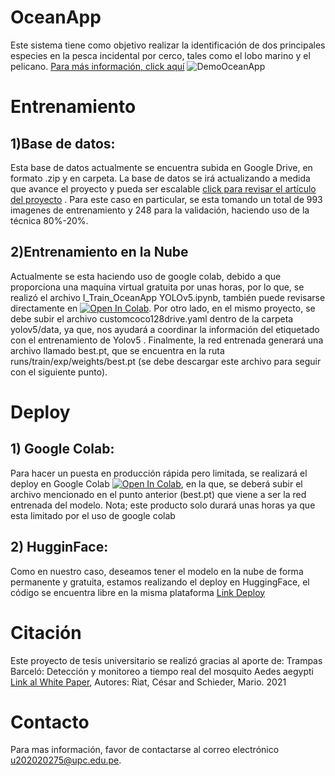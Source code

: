 # OceanApp
Este sistema tiene como objetivo realizar la identificación de dos principales especies en la pesca incidental por cerco, tales como el lobo marino y el pelicano. [Para más información, click aquí](https://docs.google.com/presentation/d/1T5CdcLSzgRe8cQpoi_sPB4U170551NGOrZNykcJD0xU/edit?usp=sharing)
![DemoOceanApp](https://i.pinimg.com/564x/3e/b8/f7/3eb8f7c348dffd7b3dffcafe81fbf2a6.jpg)

# Entrenamiento
## 1)Base de datos:
Esta base de datos actualmente se encuentra subida en Google Drive, en formato .zip y en carpeta. La base de datos se irá actualizando a medida que avance el proyecto  y pueda ser escalable [click para revisar el artículo del proyecto](https://drive.google.com/file/d/1_DBkt7YAei8rbQK5Nzvezl0AF4G7x9RF/view?usp=sharing) .
Para este caso en particular, se esta tomando un total de 993 imagenes de entrenamiento y 248 para la validación, haciendo uso de la técnica 80%-20%.
## 2)Entrenamiento en la Nube
Actualmente se esta haciendo uso de google colab, debido a que proporciona una maquina virtual gratuita por unas horas, por lo que, se realizó el archivo I_Train_OceanApp YOLOv5.ipynb, también puede revisarse directamente en [![Open In Colab](https://colab.research.google.com/assets/colab-badge.svg)](https://colab.research.google.com/drive/1zn7WAplrncgc4dnmUqBwAs39rTaNAJ9F?usp=sharing). Por otro lado, en el mismo proyecto, se debe subir el archivo customcoco128drive.yaml dentro de la carpeta yolov5/data, ya que, nos ayudará a coordinar la información del etiquetado con el entrenamiento de Yolov5 .
Finalmente, la red entrenada generará una archivo llamado best.pt, que se encuentra en la ruta runs/train/exp/weights/best.pt (se debe descargar este archivo para seguir con el siguiente punto).
# Deploy
## 1) Google Colab:
Para hacer un puesta en producción rápida pero limitada, se realizará el deploy en Google Colab [![Open In Colab](https://colab.research.google.com/assets/colab-badge.svg)](https://colab.research.google.com/drive/1j0T8gdLIa0X8fzkIgFpXDoU27BF49RUz?usp=sharing), en la que, se deberá subir el archivo mencionado en el punto anterior (best.pt) que viene a ser la red entrenada del modelo.
Nota; este producto solo durará unas horas ya que esta limitado por el uso de google colab
## 2) HugginFace:
Como en nuestro caso, deseamos tener el modelo en la nube de forma permanente y gratuita, estamos realizando el deploy en HuggingFace, el código se encuentra libre en la misma plataforma [Link Deploy](https://huggingface.co/spaces/hexenbiest/OceanApp)
# Citación
Este proyecto de tesis universitario se realizó gracias al aporte de:
Trampas Barceló: Detección y monitoreo a tiempo real del mosquito Aedes aegypti [Link al White Paper](https://docs.google.com/presentation/d/1T5CdcLSzgRe8cQpoi_sPB4U170551NGOrZNykcJD0xU/edit?usp=sharing),
Autores: Riat, César  and Schieder, Mario.
2021

# Contacto 
Para mas información, favor de contactarse al correo electrónico u202020275@upc.edu.pe.
